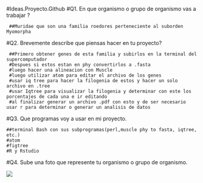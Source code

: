 #Ideas.Proyecto.Github
#Q1. En que organismo o grupo de organismo vas a trabajar ?

     ##Muridae que son una familia roedores perteneciente al suborden Myomorpha
#Q2. Brevemente describe que piensas hacer en tu proyecto?

     ##Primero obtener genes de esta familia y subirlos en la terminal del supercomputador 
     #Despues si estos estan en phy convertirlos a .fasta
     #luego hacer una alineacion con Muscle
     #luego utilizar atom para editar el archivo de los genes
     #usar iq tree para hacer la filogenia de estos y hacer un solo archivo en .tree
     #usar Iqtree para visualizar la filogenia y determinar con este los porcentajes de cada una e ir editando
     #al finalizar generar un archivo .pdf con esto y de ser necesario usar r para determinar o generar un analisis de datos
#Q3. Que programas voy a usar en mi proyecto. 

	##terminal Bash con sus subprogramas(perl,muscle phy to fasta, iqtree, etc.)
	#atom
	#figtree
	#R y Rstudio
#Q4. Sube una foto que represente tu organismo o grupo de organismo. 

![](https://inaturalist-open-data.s3.amazonaws.com/photos/331198558/large.jpg)
